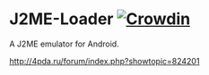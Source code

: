 # J2ME-Loader [![Crowdin](https://d322cqt584bo4o.cloudfront.net/j2me-loader/localized.svg)](https://crowdin.com/project/j2me-loader)
A J2ME emulator for Android.

http://4pda.ru/forum/index.php?showtopic=824201
